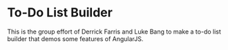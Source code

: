# To-Do List Builder

This is the group effort of Derrick Farris and Luke Bang to make a to-do list builder that demos some features of AngularJS.
